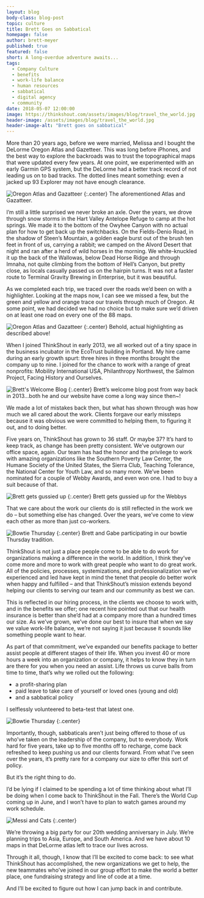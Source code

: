 ```yaml
---
layout: blog
body-class: blog-post
topic: culture
title: Brett Goes on Sabbatical
homepage: false
author: brett-meyer
published: true
featured: false
short: A long-overdue adventure awaits...
tags:
  - Company Culture
  - benefits
  - work-life balance
  - human resources
  - sabbatical
  - digital agency
  - community
date: 2018-05-07 12:00:00
image: https://thinkshout.com/assets/images/blog/travel_the_world.jpg
header-image: /assets/images/blog/travel_the_world.jpg
header-image-alt: "Brett goes on sabbatical"
---
```


More than 20 years ago, before we were married, Melissa and I bought the DeLorme Oregon Atlas and Gazetteer. This was long before iPhones, and the best way to explore the backroads was to trust the topographical maps that were updated every few years. At one point, we experimented with an early Garmin GPS system, but the DeLorme had a better track record of not leading us on to bad tracks. The dotted lines meant something: even a jacked up 93 Explorer may not have enough clearance.

![Oregon Atlas and Gazatteer](/assets/images/blog/DeLorme_1.jpg)
{:.center}
<span class="caption"><i class="fa fa-caret-up"></i>The aforementioned Atlas and Gazatteer.</span>

I’m still a little surprised we never broke an axle. Over the years, we drove through snow storms in the Hart Valley Antelope Refuge to camp at the hot springs. We made it to the bottom of the Owyhee Canyon with no actual plan for how to get back up the switchbacks. On the Fields-Denio Road, in the shadow of Steen’s Mountain, a golden eagle burst out of the brush ten feet in front of us, carrying a rabbit; we camped on the Alvord Desert that night and ran after a herd of wild horses in the morning. We white-knuckled it up the back of the Wallowas, below Dead Horse Ridge and through Imnaha, not quite climbing from the bottom of Hell’s Canyon, but pretty close, as locals casually passed us on the hairpin turns. It was not a faster route to Terminal Gravity Brewing in Enterprise, but it was beautiful.

As we completed each trip, we traced over the roads we’d been on with a highlighter. Looking at the maps now, I can see we missed a few, but the green and yellow and orange trace our travels through much of Oregon. At some point, we had decided we had no choice but to make sure we’d driven on at least one road on every one of the 88 maps.

![Oregon Atlas and Gazatteer](/assets/images/blog/map_highlight.jpg)
{:.center}
<span class="caption"><i class="fa fa-caret-up"></i>Behold, actual highlighting as described above!</span>

When I joined ThinkShout in early 2013, we all worked out of a tiny space in the business incubator in the EcoTrust building in Portland. My hire came during an early growth spurt: three hires in three months brought the company up to nine. I joined for the chance to work with a range of great nonprofits: Mobility International USA, Philanthropy Northwest, the Salmon Project, Facing History and Ourselves.

![Brett's Welcome Blog](/assets/images/blog/Brett_welcome_blog.png)
{:.center}
<span class="caption"><i class="fa fa-caret-up"></i>Brett’s welcome blog post from way back in 2013...both he and our website have come a long way since then~!</span>

We made a lot of mistakes back then, but what has shown through was how much we all cared about the work. Clients forgave our early missteps because it was obvious we were committed to helping them, to figuring it out, and to doing better.

Five years on, ThinkShout has grown to 36 staff. Or maybe 37? It’s hard to keep track, as change has been pretty consistent. We’ve outgrown our office space, again. Our team has had the honor and the privilege to work with amazing organizations like the Southern Poverty Law Center, the Humane Society of the United States, the Sierra Club, Teaching Tolerance, the National Center for Youth Law, and so many more. We’ve been nominated for a couple of Webby Awards, and even won one. I had to buy a suit because of that.

![Brett gets gussied up](/assets/images/blog/Brett_suit.jpg)
{:.center}
<span class="caption"><i class="fa fa-caret-up"></i>Brett gets gussied up for the Webbys</span>

That we care about the work our clients do is still reflected in the work we do – but something else has changed. Over the years, we’ve come to view each other as more than just co-workers.

![Bowtie Thursday](/assets/images/blog/bowtie_thursday.jpg)
{:.center}
<span class="caption"><i class="fa fa-caret-up"></i>Brett and Gabe participating in our bowtie Thursday tradition.</span>

ThinkShout is not just a place people come to be able to do work for organizations making a difference in the world. In addition, I think they’ve come more and more to work with great people who want to do great work. All of the policies, processes, systemizations, and professionalization we’ve experienced and led have kept in mind the tenet that people do better work when happy and fulfilled – and that ThinkShout’s mission extends beyond helping our clients to serving our team and our community as best we can.

This is reflected in our hiring process, in the clients we choose to work with, and in the benefits we offer; one recent hire pointed out that our health insurance is better than she’d had at a company more than a hundred times our size. As we’ve grown, we’ve done our best to insure that when we say we value work-life balance, we’re not saying it just because it sounds like something people want to hear.

As part of that commitment, we’ve expanded our benefits package to better assist people at different stages of their life. When you invest 40 or more hours a week into an organization or company, it helps to know they in turn are there for you when you need an assist. Life throws us curve balls from time to time, that’s why we rolled out the following:

- a profit-sharing plan
- paid leave to take care of yourself or loved ones (young and old)
- and a sabbatical policy


I selflessly volunteered to beta-test that latest one.

![Bowtie Thursday](/assets/images/blog/mark_ruffalo_wink.gif)
{:.center}

Importantly, though, sabbaticals aren’t just being offered to those of us who’ve taken on the leadership of the company, but to everybody. Work hard for five years, take up to five months off to recharge, come back refreshed to keep pushing us and our clients forward. From what I’ve seen over the years, it’s pretty rare for a company our size to offer this sort of policy.

But it’s the right thing to do.

I’d be lying if I claimed to be spending a lot of time thinking about what I’ll be doing when I come back to ThinkShout in the Fall. There’s the World Cup coming up in June, and I won’t have to plan to watch games around my work schedule.

![Messi and Cats](/assets/images/blog/messi_cats.gif)
{:.center}

We’re throwing a big party for our 20th wedding anniversary in July. We’re planning trips to Asia, Europe, and South America. And we have about 10 maps in that DeLorme atlas left to trace our lives across.

Through it all, though, I know that I’ll be excited to come back: to see what ThinkShout has accomplished, the new organizations we get to help, the new teammates who’ve joined in our group effort to make the world a better place, one fundraising strategy and line of code at a time.

And I’ll be excited to figure out how I can jump back in and contribute.

